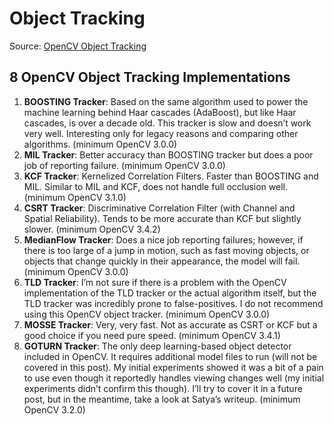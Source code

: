 # Object Tracking

Source: [OpenCV Object Tracking](https://pyimagesearch.com/2018/07/30/opencv-object-tracking/)

## 8 OpenCV Object Tracking Implementations

1. **BOOSTING Tracker**: Based on the same algorithm used to power the machine learning behind Haar cascades (AdaBoost), 
but like Haar cascades, is over a decade old. This tracker is slow and doesn’t work very well. Interesting only for legacy 
reasons and comparing other algorithms. (minimum OpenCV 3.0.0)
2. **MIL Tracker**: Better accuracy than BOOSTING tracker but does a poor job of reporting failure. (minimum OpenCV 3.0.0)
3. **KCF Tracker**: Kernelized Correlation Filters. Faster than BOOSTING and MIL. Similar to MIL and KCF, does not handle 
full occlusion well. (minimum OpenCV 3.1.0)
4. **CSRT Tracker**: Discriminative Correlation Filter (with Channel and Spatial Reliability). Tends to be more accurate 
than KCF but slightly slower. (minimum OpenCV 3.4.2)
5. **MedianFlow Tracker**: Does a nice job reporting failures; however, if there is too large of a jump in motion, such 
as fast moving objects, or objects that change quickly in their appearance, the model will fail. (minimum OpenCV 3.0.0)
6. **TLD Tracker**: I’m not sure if there is a problem with the OpenCV implementation of the TLD tracker or the actual 
algorithm itself, but the TLD tracker was incredibly prone to false-positives. I do not recommend using this OpenCV object 
tracker. (minimum OpenCV 3.0.0)
7. **MOSSE Tracker**: Very, very fast. Not as accurate as CSRT or KCF but a good choice if you need pure speed. 
(minimum OpenCV 3.4.1)
8. **GOTURN Tracker**: The only deep learning-based object detector included in OpenCV. It requires additional model 
files to run (will not be covered in this post). My initial experiments showed it was a bit of a pain to use even though 
it reportedly handles viewing changes well (my initial experiments didn’t confirm this though). I’ll try to cover it in 
a future post, but in the meantime, take a look at Satya’s writeup. (minimum OpenCV 3.2.0)
